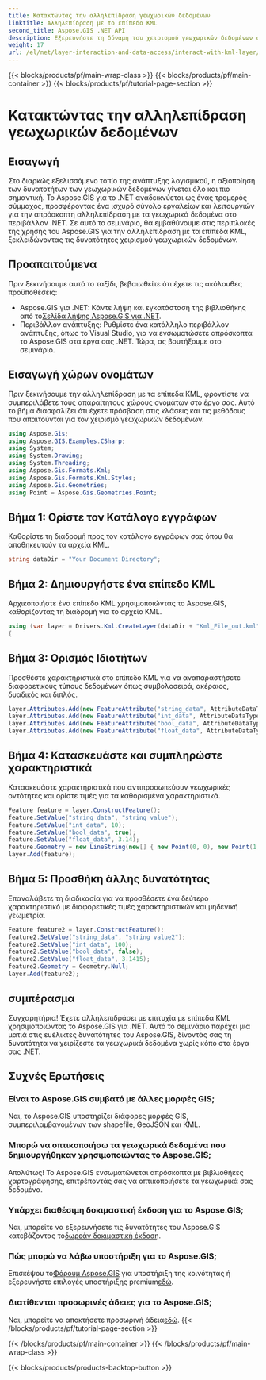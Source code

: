 ```yaml
---
title: Κατακτώντας την αλληλεπίδραση γεωχωρικών δεδομένων
linktitle: Αλληλεπίδραση με το επίπεδο KML
second_title: Aspose.GIS .NET API
description: Εξερευνήστε τη δύναμη του χειρισμού γεωχωρικών δεδομένων στο .NET με το Aspose.GIS. Οδηγός βήμα προς βήμα για την αλληλεπίδραση με επίπεδα KML. Κατεβάστε τη δωρεάν δοκιμή σας τώρα!
weight: 17
url: /el/net/layer-interaction-and-data-access/interact-with-kml-layer/
---
```


{{< blocks/products/pf/main-wrap-class >}}
{{< blocks/products/pf/main-container >}}
{{< blocks/products/pf/tutorial-page-section >}}

# Κατακτώντας την αλληλεπίδραση γεωχωρικών δεδομένων

## Εισαγωγή
Στο διαρκώς εξελισσόμενο τοπίο της ανάπτυξης λογισμικού, η αξιοποίηση των δυνατοτήτων των γεωχωρικών δεδομένων γίνεται όλο και πιο σημαντική. Το Aspose.GIS για το .NET αναδεικνύεται ως ένας τρομερός σύμμαχος, προσφέροντας ένα ισχυρό σύνολο εργαλείων και λειτουργιών για την απρόσκοπτη αλληλεπίδραση με τα γεωχωρικά δεδομένα στο περιβάλλον .NET. Σε αυτό το σεμινάριο, θα εμβαθύνουμε στις περιπλοκές της χρήσης του Aspose.GIS για την αλληλεπίδραση με τα επίπεδα KML, ξεκλειδώνοντας τις δυνατότητες χειρισμού γεωχωρικών δεδομένων.
## Προαπαιτούμενα
Πριν ξεκινήσουμε αυτό το ταξίδι, βεβαιωθείτε ότι έχετε τις ακόλουθες προϋποθέσεις:
-  Aspose.GIS για .NET: Κάντε λήψη και εγκατάσταση της βιβλιοθήκης από το[Σελίδα λήψης Aspose.GIS για .NET](https://releases.aspose.com/gis/net/).
- Περιβάλλον ανάπτυξης: Ρυθμίστε ένα κατάλληλο περιβάλλον ανάπτυξης, όπως το Visual Studio, για να ενσωματώσετε απρόσκοπτα το Aspose.GIS στα έργα σας .NET.
Τώρα, ας βουτήξουμε στο σεμινάριο.
## Εισαγωγή χώρων ονομάτων
Πριν ξεκινήσουμε την αλληλεπίδραση με τα επίπεδα KML, φροντίστε να συμπεριλάβετε τους απαραίτητους χώρους ονομάτων στο έργο σας. Αυτό το βήμα διασφαλίζει ότι έχετε πρόσβαση στις κλάσεις και τις μεθόδους που απαιτούνται για τον χειρισμό γεωχωρικών δεδομένων.
```csharp
using Aspose.Gis;
using Aspose.GIS.Examples.CSharp;
using System;
using System.Drawing;
using System.Threading;
using Aspose.Gis.Formats.Kml;
using Aspose.Gis.Formats.Kml.Styles;
using Aspose.Gis.Geometries;
using Point = Aspose.Gis.Geometries.Point;
```
## Βήμα 1: Ορίστε τον Κατάλογο εγγράφων
Καθορίστε τη διαδρομή προς τον κατάλογο εγγράφων σας όπου θα αποθηκευτούν τα αρχεία KML.
```csharp
string dataDir = "Your Document Directory";
```
## Βήμα 2: Δημιουργήστε ένα επίπεδο KML
Αρχικοποιήστε ένα επίπεδο KML χρησιμοποιώντας το Aspose.GIS, καθορίζοντας τη διαδρομή για το αρχείο KML.
```csharp
using (var layer = Drivers.Kml.CreateLayer(dataDir + "Kml_File_out.kml"))
{
```
## Βήμα 3: Ορισμός Ιδιοτήτων
Προσθέστε χαρακτηριστικά στο επίπεδο KML για να αναπαραστήσετε διαφορετικούς τύπους δεδομένων όπως συμβολοσειρά, ακέραιος, δυαδικός και διπλός.
```csharp
layer.Attributes.Add(new FeatureAttribute("string_data", AttributeDataType.String));
layer.Attributes.Add(new FeatureAttribute("int_data", AttributeDataType.Integer));
layer.Attributes.Add(new FeatureAttribute("bool_data", AttributeDataType.Boolean));
layer.Attributes.Add(new FeatureAttribute("float_data", AttributeDataType.Double));
```
## Βήμα 4: Κατασκευάστε και συμπληρώστε χαρακτηριστικά
Κατασκευάστε χαρακτηριστικά που αντιπροσωπεύουν γεωχωρικές οντότητες και ορίστε τιμές για τα καθορισμένα χαρακτηριστικά.
```csharp
Feature feature = layer.ConstructFeature();
feature.SetValue("string_data", "string value");
feature.SetValue("int_data", 10);
feature.SetValue("bool_data", true);
feature.SetValue("float_data", 3.14);
feature.Geometry = new LineString(new[] { new Point(0, 0), new Point(1, 1) });
layer.Add(feature);
```
## Βήμα 5: Προσθήκη άλλης δυνατότητας
Επαναλάβετε τη διαδικασία για να προσθέσετε ένα δεύτερο χαρακτηριστικό με διαφορετικές τιμές χαρακτηριστικών και μηδενική γεωμετρία.
```csharp
Feature feature2 = layer.ConstructFeature();
feature2.SetValue("string_data", "string value2");
feature2.SetValue("int_data", 100);
feature2.SetValue("bool_data", false);
feature2.SetValue("float_data", 3.1415);
feature2.Geometry = Geometry.Null;
layer.Add(feature2);
```
## συμπέρασμα
Συγχαρητήρια! Έχετε αλληλεπιδράσει με επιτυχία με επίπεδα KML χρησιμοποιώντας το Aspose.GIS για .NET. Αυτό το σεμινάριο παρέχει μια ματιά στις ευέλικτες δυνατότητες του Aspose.GIS, δίνοντάς σας τη δυνατότητα να χειρίζεστε τα γεωχωρικά δεδομένα χωρίς κόπο στα έργα σας .NET.
## Συχνές Ερωτήσεις
### Είναι το Aspose.GIS συμβατό με άλλες μορφές GIS;
Ναι, το Aspose.GIS υποστηρίζει διάφορες μορφές GIS, συμπεριλαμβανομένων των shapefile, GeoJSON και KML.
### Μπορώ να οπτικοποιήσω τα γεωχωρικά δεδομένα που δημιουργήθηκαν χρησιμοποιώντας το Aspose.GIS;
Απολύτως! Το Aspose.GIS ενσωματώνεται απρόσκοπτα με βιβλιοθήκες χαρτογράφησης, επιτρέποντάς σας να οπτικοποιήσετε τα γεωχωρικά σας δεδομένα.
### Υπάρχει διαθέσιμη δοκιμαστική έκδοση για το Aspose.GIS;
 Ναι, μπορείτε να εξερευνήσετε τις δυνατότητες του Aspose.GIS κατεβάζοντας το[δωρεάν δοκιμαστική έκδοση](https://releases.aspose.com/).
### Πώς μπορώ να λάβω υποστήριξη για το Aspose.GIS;
 Επισκέψου το[Φόρουμ Aspose.GIS](https://forum.aspose.com/c/gis/33) για υποστήριξη της κοινότητας ή εξερευνήστε επιλογές υποστήριξης premium[εδώ](https://purchase.aspose.com/buy).
### Διατίθενται προσωρινές άδειες για το Aspose.GIS;
 Ναι, μπορείτε να αποκτήσετε προσωρινή άδεια[εδώ](https://purchase.aspose.com/temporary-license/).
{{< /blocks/products/pf/tutorial-page-section >}}

{{< /blocks/products/pf/main-container >}}
{{< /blocks/products/pf/main-wrap-class >}}

{{< blocks/products/products-backtop-button >}}
